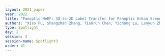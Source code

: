 ```yaml
---
layout: 2021_paper
year: 2022
title: "Panoptic NeRF: 3D-to-2D Label Transfer for Panoptic Urban Scene Segmentation"
authors: "Xiao Fu, Shangzhan Zhang, Tianrun Chen, Yichong Lu, Lanyun Zhu, Xiaowei Zhou, Andreas Geiger and Yiyi Liao"
type: Spotlight
day: 2
session: 3
session-name: Spotlight3
order: 41
---
```

